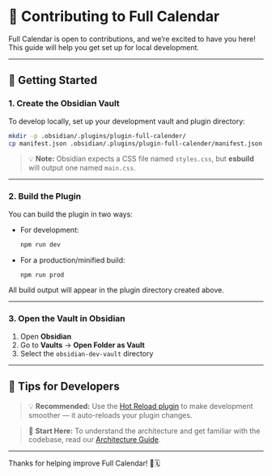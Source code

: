 # 🎉 Contributing to Full Calendar

Full Calendar is open to contributions, and we’re excited to have you here! This guide will help you get set up for local development.

---

## 🚀 Getting Started

### 1. Create the Obsidian Vault

To develop locally, set up your development vault and plugin directory:

```bash
mkdir -p .obsidian/.plugins/plugin-full-calender/
cp manifest.json .obsidian/.plugins/plugin-full-calender/manifest.json
````

> 💡 **Note:** Obsidian expects a CSS file named `styles.css`, but **esbuild** will output one named `main.css`.

---

### 2. Build the Plugin

You can build the plugin in two ways:

* For development:

  ```bash
  npm run dev
  ```

* For a production/minified build:

  ```bash
  npm run prod
  ```

All build output will appear in the plugin directory created above.

---

### 3. Open the Vault in Obsidian

1. Open **Obsidian**
2. Go to **Vaults** → **Open Folder as Vault**
3. Select the `obsidian-dev-vault` directory

---

## 🧠 Tips for Developers

> 💡 **Recommended:** Use the [Hot Reload plugin](https://github.com/pjeby/hot-reload) to make development smoother — it auto-reloads your plugin changes.

> 📘 **Start Here:** To understand the architecture and get familiar with the codebase, read our [Architecture Guide](https://github.com/YouFoundJK/plugin-full-calendar/blob/chrono-insights/src/README.md).

---

Thanks for helping improve Full Calendar! 🎨🗓️
